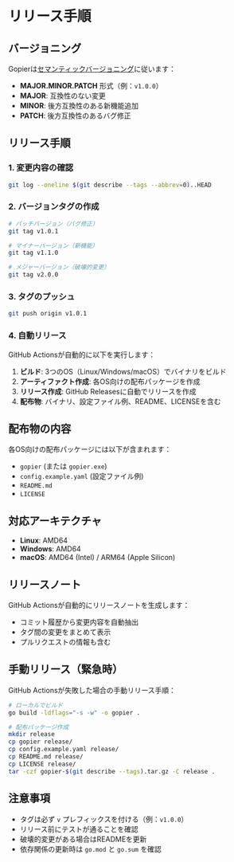 # リリース手順

## バージョニング

Gopierは[セマンティックバージョニング](https://semver.org/lang/ja/)に従います：

- **MAJOR.MINOR.PATCH** 形式（例：`v1.0.0`）
- **MAJOR**: 互換性のない変更
- **MINOR**: 後方互換性のある新機能追加
- **PATCH**: 後方互換性のあるバグ修正

## リリース手順

### 1. 変更内容の確認
```bash
git log --oneline $(git describe --tags --abbrev=0)..HEAD
```

### 2. バージョンタグの作成
```bash
# パッチバージョン（バグ修正）
git tag v1.0.1

# マイナーバージョン（新機能）
git tag v1.1.0

# メジャーバージョン（破壊的変更）
git tag v2.0.0
```

### 3. タグのプッシュ
```bash
git push origin v1.0.1
```

### 4. 自動リリース
GitHub Actionsが自動的に以下を実行します：

1. **ビルド**: 3つのOS（Linux/Windows/macOS）でバイナリをビルド
2. **アーティファクト作成**: 各OS向けの配布パッケージを作成
3. **リリース作成**: GitHub Releasesに自動でリリースを作成
4. **配布物**: バイナリ、設定ファイル例、README、LICENSEを含む

## 配布物の内容

各OS向けの配布パッケージには以下が含まれます：

- `gopier` (または `gopier.exe`)
- `config.example.yaml` (設定ファイル例)
- `README.md`
- `LICENSE`

## 対応アーキテクチャ

- **Linux**: AMD64
- **Windows**: AMD64
- **macOS**: AMD64 (Intel) / ARM64 (Apple Silicon)

## リリースノート

GitHub Actionsが自動的にリリースノートを生成します：

- コミット履歴から変更内容を自動抽出
- タグ間の変更をまとめて表示
- プルリクエストの情報も含む

## 手動リリース（緊急時）

GitHub Actionsが失敗した場合の手動リリース手順：

```bash
# ローカルでビルド
go build -ldflags="-s -w" -o gopier .

# 配布パッケージ作成
mkdir release
cp gopier release/
cp config.example.yaml release/
cp README.md release/
cp LICENSE release/
tar -czf gopier-$(git describe --tags).tar.gz -C release .
```

## 注意事項

- タグは必ず `v` プレフィックスを付ける（例：`v1.0.0`）
- リリース前にテストが通ることを確認
- 破壊的変更がある場合はREADMEを更新
- 依存関係の更新時は `go.mod` と `go.sum` を確認 